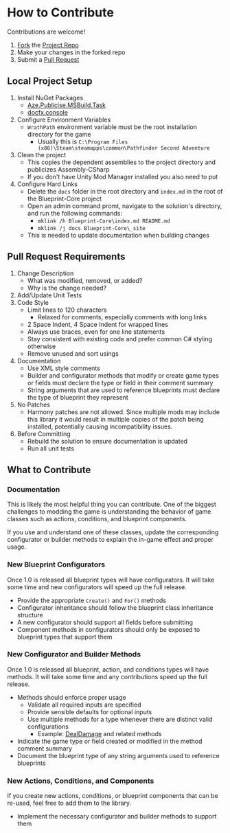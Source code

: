 ﻿# How to Contribute

Contributions are welcome!

1. [Fork](https://docs.github.com/en/get-started/quickstart/fork-a-repo) the [Project Repo](https://github.com/WittleWolfie/WW-Blueprint-Core)
2. Make your changes in the forked repo
3. Submit a [Pull Request](https://docs.github.com/en/get-started/quickstart/contributing-to-projects#making-a-pull-request)

## Local Project Setup

1. Install NuGet Packages
    * [Aze.Publicise.MSBuild.Task](https://www.nuget.org/packages/Aze.Publicise.MSBuild.Task/1.0.0)
    * [docfx.console](https://www.nuget.org/packages/docfx.console/)
2. Configure Environment Variables
    * `WrathPath` environment variable must be the root installation directory for the game
        * Usually this is `C:\Program Files (x86)\Steam\steamapps\common\Pathfinder Second Adventure`
3. Clean the project
    * This copies the dependent assemblies to the project directory and publicizes Assembly-CSharp
    * If you don't have Unity Mod Manager installed you also need to put 
4. Configure Hard Links
    * Delete the `docs` folder in the root directory and `index.md` in the root of the Blueprint-Core project
    * Open an admin command promt, navigate to the solution's directory, and run the following commands:
        * `mklink /h Blueprint-Core\index.md README.md`
        * `mklink /j docs Blueprint-Core\_site`
    * This is needed to update documentation when building changes

## Pull Request Requirements

1. Change Description
    * What was modified, removed, or added?
    * Why is the change needed?
2. Add/Update Unit Tests
3. Code Style
    * Limit lines to 120 characters
        * Relaxed for comments, especially comments with long links
    * 2 Space Indent, 4 Space Indent for wrapped lines
    * Always use braces, even for one line statements
    * Stay consistent with existing code and prefer common C# styling otherwise
    * Remove unused and sort usings
4. Documentation
    * Use XML style comments
    * Builder and configurator methods that modify or create game types or fields must declare the type or field in their comment summary
    * String arguments that are used to reference blueprints must declare the type of blueprint they represent
5. No Patches
    * Harmony patches are not allowed. Since multiple mods may include this library it would result in multiple copies of the patch being installed, potentially causing incompatibility issues.
6. Before Committing
    * Rebuild the solution to ensure documentation is updated
    * Run all unit tests

## What to Contribute

### Documentation

This is likely the most helpful thing you can contribute. One of the biggest challenges to modding the game is understanding the behavior of game classes such as actions, conditions, and blueprint components.

If you use and understand one of these classes, update the corresponding configurator or builder methods to explain the in-game effect and proper usage.

### New Blueprint Configurators

Once 1.0 is released all blueprint types will have configurators. It will take some time and new configurators will 
 speed up the full release.

* Provide the appropriate `Create()` and `For()` methods
* Configurator inheritance should follow the blueprint class inheritance structure
* A new configurator should support all fields before submitting
* Component methods in configurators should only be exposed to blueprint types that support them

### New Configurator and Builder Methods

Once 1.0 is released all blueprint, action, and conditions types will have methods. It will take some time and any contributions speed up the full release.

* Methods should enforce proper usage
    * Validate all required inputs are specified
    * Provide sensible defaults for optional inputs
    * Use multiple methods for a type whenever there are distinct valid configurations
        * Example: [DealDamage](xref:BlueprintCore.Actions.Builder.ContextEx.ActionsBuilderContextEx.DealDamage(BlueprintCore.Actions.Builder.ActionsBuilder,Kingmaker.RuleSystem.Rules.Damage.DamageTypeDescription,Kingmaker.UnitLogic.Mechanics.ContextDiceValue,System.Boolean,System.Boolean,System.Boolean,System.Boolean,System.Nullable{System.Int32},System.Nullable{Kingmaker.UnitLogic.Abilities.AbilitySharedValue},System.Nullable{Kingmaker.UnitLogic.Abilities.AbilitySharedValue})) and related methods
* Indicate the game type or field created or modified in the method comment summary
* Document the blueprint type of any string arguments used to reference blueprints

### New Actions, Conditions, and Components

If you create new actions, conditions, or blueprint components that can be re-used, feel free to add them to the library.

* Implement the necessary configurator and builder methods to support them
